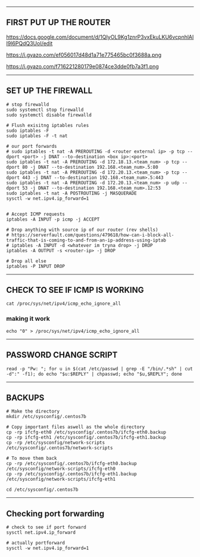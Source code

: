 _______________________________________________________________________________________________________________________________________________________________
## FIRST PUT UP THE ROUTER
https://docs.google.com/document/d/1QIyOL9Kg1znrP3vxEkuLKU6vcpnhlAII9l6PQdQ3UoI/edit

https://i.gyazo.com/ef056017d48d1a71e775465bc0f3688a.png

https://i.gyazo.com/f716221280179e0874ce3dde0fb7a3f1.png
___________________________________________________________________________________________________________________________________________________________________
## SET UP THE FIREWALL

```
# stop firewalld
sudo systemctl stop firewalld
sudo systemctl disable firewalld

# Flush exisitng iptables rules
sudo iptables -F
sudo iptables -F -t nat

# our port forwards
# sudo iptables -t nat -A PREROUTING -d <router external ip> -p tcp --dport <port> -j DNAT --to-destination <box ip>:<port>
sudo iptables -t nat -A PREROUTING -d 172.18.13.<team_num> -p tcp --dport 80 -j DNAT --to-destination 192.168.<team_num>.5:80
sudo iptables -t nat -A PREROUTING -d 172.20.13.<team_num> -p tcp --dport 443 -j DNAT --to-destination 192.168.<team_num>.5:443
sudo iptables -t nat -A PREROUTING -d 172.20.13.<team_num> -p udp --dport 53 -j DNAT --to-destination 192.168.<team_num>.12:53
sudo iptables -t nat -A POSTROUTING -j MASQUERADE
sysctl -w net.ipv4.ip_forward=1


# Accept ICMP requests
iptables -A INPUT -p icmp -j ACCEPT

# Drop anything with source ip of our router (rev shells)
# https://serverfault.com/questions/479618/how-can-i-block-all-traffic-that-is-coming-to-and-from-an-ip-address-using-iptab
# iptables -A INPUT -d <whatever im tryna drop> -j DROP
iptables -A OUTPUT -s <router-ip> -j DROP

# Drop all else
iptables -P INPUT DROP  
```
_______________________________________________________________________________________________________________________________________________________________
## CHECK TO SEE IF ICMP IS WORKING
``` cat /proc/sys/net/ipv4/icmp_echo_ignore_all ```
### making it work
``` echo "0" > /proc/sys/net/ipv4/icmp_echo_ignore_all ```
_______________________________________________________________________________________________________________________________________________________________
## PASSWORD CHANGE SCRIPT
``` read -p "Pw: "; for u in $(cat /etc/passwd | grep -E "/bin/.*sh" | cut -d":" -f1); do echo "$u:$REPLY" | chpasswd; echo "$u,$REPLY"; done ```
_______________________________________________________________________________________________________________________________________________________________
## BACKUPS
```
# Make the directory
mkdir /etc/sysconfig/.centos7b

# Copy important files aswell as the whole directory
cp -rp ifcfg-eth0 /etc/sysconfig/.centos7b/ifcfg-eth0.backup
cp -rp ifcfg-eth1 /etc/sysconfig/.centos7b/ifcfg-eth1.backup
cp -rp /etc/sysconfig/network-scripts /etc/sysconfig/.centos7b/network-scripts

# To move them back
cp -rp /etc/sysconfig/.centos7b/ifcfg-eth0.backup /etc/sysconfig/network-scripts/ifcfg-eth0
cp -rp /etc/sysconfig/.centos7b/ifcfg-eth1.backup /etc/sysconfig/network-scripts/ifcfg-eth1

cd /etc/sysconfig/.centos7b
```
_______________________________________________________________________________________________________________________________________________________________
## Checking port forwarding 
```
# check to see if port forward
sysctl net.ipv4.ip_forward

# actually portforward
sysctl -w net.ipv4.ip_forward=1

```
